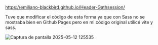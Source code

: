 https://emiliano-blackbird.github.io/Header-Gathsession/

Tuve que modificar el código de esta forma ya que con Sass no se mostraba bien en Github Pages pero en mi código original utilicé vite y sass.

![Captura de pantalla 2025-05-12 125535](https://github.com/user-attachments/assets/5d8c02f5-83b1-448a-b8ea-c53abc5c3947)
